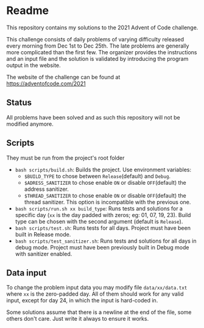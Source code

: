 # Readme

This repository contains my solutions to the 2021 Advent of Code challenge.

This challenge consists of daily problems of varying difficulty released every morning from Dec 1st to Dec 25th. The late problems are generally more complicated than the first few. The organizer provides the instructions and an input file and the solution is validated by introducing the program output in the website.

The website of the challenge can be found at https://adventofcode.com/2021

## Status

All problems have been solved and as such this repository will not be modified anymore.

## Scripts
They must be run from the project's root folder
- `bash scripts/build.sh`:  Builds the project. Use environment variables:
  - `$BUILD_TYPE` to chose between `Release`(default) and `Debug`.
  - `$ADRESS_SANITIZER` to chose enable `ON` or disable `OFF`(default) the address sanitizer.
  - `$THREAD_SANITIZER` to chose enable `ON` or disable `OFF`(default) the thread sanitizer. This option is incompatible with the previous one.
- `bash scripts/run.sh xx build_type`: Runs tests and solutions for a specific day (`xx` is the day padded with zeros; eg: 01, 07, 19, 23). Build type can be chosen with the second argument (default is `Release`).
- `bash scripts/test.sh`:   Runs tests for all days. Project must have been built in Release mode.
- `bash scripts/test_sanitizer.sh`:   Runs tests and solutions for all days in debug mode. Project must have been previously built in Debug mode with sanitizer enabled.

## Data input
To change the problem input data you may modify file `data/xx/data.txt` where `xx` is the zero-padded day. All of them should work for any valid input, except for day 24, in which the input is hard-coded in.

Some solutions assume that there is a newline at the end of the file, some others don't care.
Just write it always to ensure it works.
